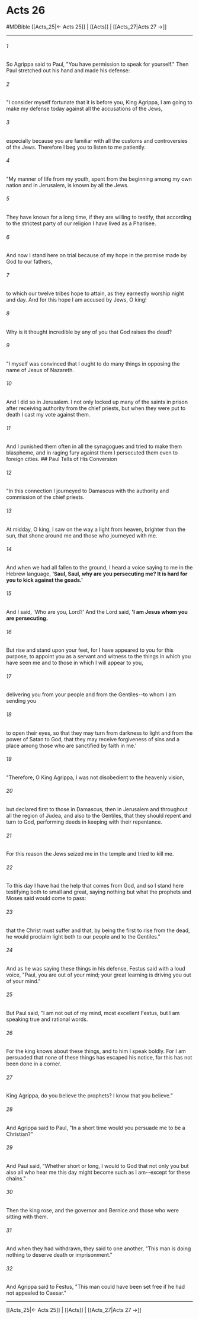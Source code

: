 # Acts 26
#MDBible
[[Acts_25|← Acts 25]] | [[Acts]] | [[Acts_27|Acts 27 →]]

***

###### 1 

So Agrippa said to Paul, "You have permission to speak for yourself." Then Paul stretched out his hand and made his defense: 

###### 2 

"I consider myself fortunate that it is before you, King Agrippa, I am going to make my defense today against all the accusations of the Jews, 

###### 3 

especially because you are familiar with all the customs and controversies of the Jews. Therefore I beg you to listen to me patiently. 

###### 4 

"My manner of life from my youth, spent from the beginning among my own nation and in Jerusalem, is known by all the Jews. 

###### 5 

They have known for a long time, if they are willing to testify, that according to the strictest party of our religion I have lived as a Pharisee. 

###### 6 

And now I stand here on trial because of my hope in the promise made by God to our fathers, 

###### 7 

to which our twelve tribes hope to attain, as they earnestly worship night and day. And for this hope I am accused by Jews, O king! 

###### 8 

Why is it thought incredible by any of you that God raises the dead? 

###### 9 

"I myself was convinced that I ought to do many things in opposing the name of Jesus of Nazareth. 

###### 10 

And I did so in Jerusalem. I not only locked up many of the saints in prison after receiving authority from the chief priests, but when they were put to death I cast my vote against them. 

###### 11 

And I punished them often in all the synagogues and tried to make them blaspheme, and in raging fury against them I persecuted them even to foreign cities. ## Paul Tells of His Conversion 

###### 12 

"In this connection I journeyed to Damascus with the authority and commission of the chief priests. 

###### 13 

At midday, O king, I saw on the way a light from heaven, brighter than the sun, that shone around me and those who journeyed with me. 

###### 14 

And when we had all fallen to the ground, I heard a voice saying to me in the Hebrew language, **'Saul, Saul, why are you persecuting me? It is hard for you to kick against the goads.'** 

###### 15 

And I said, 'Who are you, Lord?' And the Lord said, **'I am Jesus whom you are persecuting.** 

###### 16 

But rise and stand upon your feet, for I have appeared to you for this purpose, to appoint you as a servant and witness to the things in which you have seen me and to those in which I will appear to you, 

###### 17 

delivering you from your people and from the Gentiles--to whom I am sending you 

###### 18 

to open their eyes, so that they may turn from darkness to light and from the power of Satan to God, that they may receive forgiveness of sins and a place among those who are sanctified by faith in me.' 

###### 19 

"Therefore, O King Agrippa, I was not disobedient to the heavenly vision, 

###### 20 

but declared first to those in Damascus, then in Jerusalem and throughout all the region of Judea, and also to the Gentiles, that they should repent and turn to God, performing deeds in keeping with their repentance. 

###### 21 

For this reason the Jews seized me in the temple and tried to kill me. 

###### 22 

To this day I have had the help that comes from God, and so I stand here testifying both to small and great, saying nothing but what the prophets and Moses said would come to pass: 

###### 23 

that the Christ must suffer and that, by being the first to rise from the dead, he would proclaim light both to our people and to the Gentiles." 

###### 24 

And as he was saying these things in his defense, Festus said with a loud voice, "Paul, you are out of your mind; your great learning is driving you out of your mind." 

###### 25 

But Paul said, "I am not out of my mind, most excellent Festus, but I am speaking true and rational words. 

###### 26 

For the king knows about these things, and to him I speak boldly. For I am persuaded that none of these things has escaped his notice, for this has not been done in a corner. 

###### 27 

King Agrippa, do you believe the prophets? I know that you believe." 

###### 28 

And Agrippa said to Paul, "In a short time would you persuade me to be a Christian?" 

###### 29 

And Paul said, "Whether short or long, I would to God that not only you but also all who hear me this day might become such as I am--except for these chains." 

###### 30 

Then the king rose, and the governor and Bernice and those who were sitting with them. 

###### 31 

And when they had withdrawn, they said to one another, "This man is doing nothing to deserve death or imprisonment." 

###### 32 

And Agrippa said to Festus, "This man could have been set free if he had not appealed to Caesar." 

***

[[Acts_25|← Acts 25]] | [[Acts]] | [[Acts_27|Acts 27 →]]
